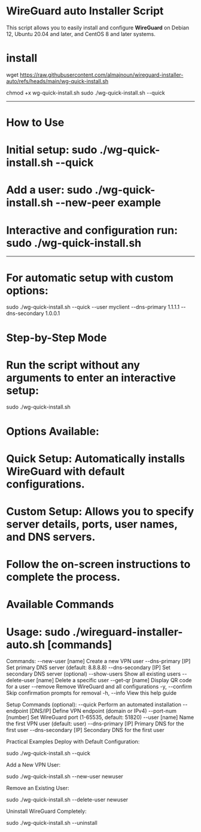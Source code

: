 # WireGuard auto Installer Script

This script allows you to easily install and configure **WireGuard** on Debian 12, Ubuntu 20.04 and later, and CentOS 8 and later systems.

# install

wget https://raw.githubusercontent.com/almajnoun/wireguard-installer-auto/refs/heads/main/wg-quick-install.sh
   
chmod +x wg-quick-install.sh
sudo ./wg-quick-install.sh --quick

--------------------------------------
# How to Use 

# Initial setup:     sudo ./wg-quick-install.sh --quick

# Add a user:        sudo ./wg-quick-install.sh --new-peer example

# Interactive and configuration run:   sudo ./wg-quick-install.sh

--------------------------------------

# For automatic setup with custom options:

sudo ./wg-quick-install.sh --quick --user myclient --dns-primary 1.1.1.1 --dns-secondary 1.0.0.1

# Step-by-Step Mode
# Run the script without any arguments to enter an interactive setup:

sudo ./wg-quick-install.sh

# Options Available:
# Quick Setup: Automatically installs WireGuard with default configurations.
# Custom Setup: Allows you to specify server details, ports, user names, and DNS servers.
# Follow the on-screen instructions to complete the process.
# Available Commands

# Usage: sudo ./wireguard-installer-auto.sh [commands]

Commands:
  --new-user [name]         Create a new VPN user
  --dns-primary [IP]        Set primary DNS server (default: 8.8.8.8)
  --dns-secondary [IP]      Set secondary DNS server (optional)
  --show-users              Show all existing users
  --delete-user [name]      Delete a specific user
  --get-qr [name]           Display QR code for a user
  --remove                  Remove WireGuard and all configurations
  -y, --confirm             Skip confirmation prompts for removal
  -h, --info                View this help guide

Setup Commands (optional):
  --quick                   Perform an automated installation
  --endpoint [DNS/IP]       Define VPN endpoint (domain or IPv4)
  --port-num [number]       Set WireGuard port (1-65535, default: 51820)
  --user [name]             Name the first VPN user (default: user)
  --dns-primary [IP]        Primary DNS for the first user
  --dns-secondary [IP]      Secondary DNS for the first user

Practical Examples
Deploy with Default Configuration:

sudo ./wg-quick-install.sh --quick

Add a New VPN User:

sudo ./wg-quick-install.sh --new-user newuser

Remove an Existing User:

sudo ./wg-quick-install.sh --delete-user newuser

Uninstall WireGuard Completely:

sudo ./wg-quick-install.sh --uninstall
  
